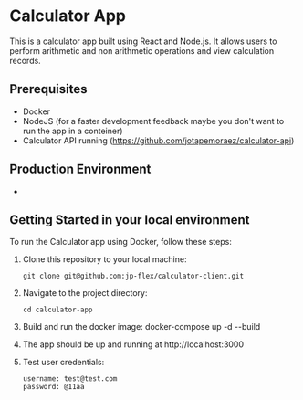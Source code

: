 # Calculator App

This is a calculator app built using React and Node.js. 
It allows users to perform arithmetic and non arithmetic operations and view calculation records.

## Prerequisites

- Docker
- NodeJS (for a faster development feedback maybe you don't want to run the app in a conteiner)
- Calculator API running (https://github.com/jotapemoraez/calculator-api)

## Production Environment
- 

## Getting Started in your local environment

To run the Calculator app using Docker, follow these steps:

1. Clone this repository to your local machine:

   ```shell
   git clone git@github.com:jp-flex/calculator-client.git
   ```
2. Navigate to the project directory:
    ```shell
    cd calculator-app
    ```
3. Build and run the docker image:
    docker-compose up -d  --build

4. The app should be up and running at http://localhost:3000
5. Test user credentials:
    ```shell
    username: test@test.com
    password: @11aa
    ```
